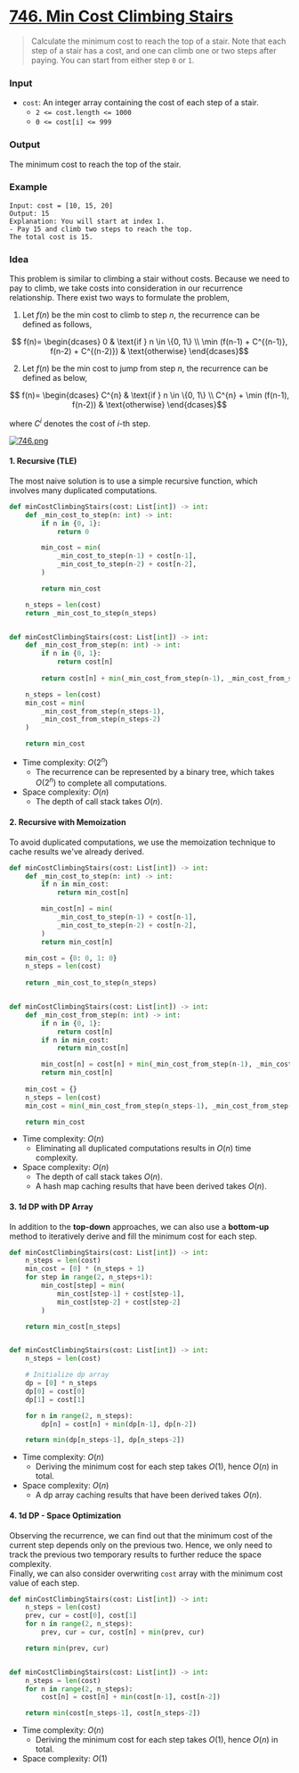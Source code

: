 # [746. Min Cost Climbing Stairs](https://leetcode.com/problems/min-cost-climbing-stairs/)
> Calculate the minimum cost to reach the top of a stair. Note that each step of a stair has a cost, and one can climb one or two steps after paying. You can start from either step `0` or `1`.
### Input
* `cost`: An integer array containing the cost of each step of a stair.
	* `2 <= cost.length <= 1000`
	* `0 <= cost[i] <= 999`
### Output
The minimum cost to reach the top of the stair.
### Example
```
Input: cost = [10, 15, 20]
Output: 15
Explanation: You will start at index 1.
- Pay 15 and climb two steps to reach the top.
The total cost is 15.
```
### Idea
This problem is similar to climbing a stair without costs. Because we need to pay to climb, we take costs into consideration in our recurrence relationship. There exist two ways to formulate the problem,
1. Let $f(n)$ be the min cost to climb to step $n$, the recurrence can be defined as follows,
```math
	f(n)= 
	\begin{dcases}
	    0                & \text{if } n \in \{0, 1\} \\
	    \min (f(n-1) + C^{(n-1)}, f(n-2) + C^{(n-2)})  & \text{otherwise}
	\end{dcases}
```
2. Let $f(n)$ be the min cost to jump from step $n$, the recurrence can be defined as below,
```math
	f(n)= 
	\begin{dcases}
	    C^{n}                & \text{if } n \in \{0, 1\} \\
	    C^{n} + \min (f(n-1), f(n-2))  & \text{otherwise}
	\end{dcases}
```
where $C^i$ denotes the cost of $i$-th step.

[![746.png](https://i.postimg.cc/m2jmtSB2/746.png)](https://postimg.cc/56HBrLXZ)
#### 1. Recursive (TLE)
The most naive solution is to use a simple recursive function, which involves many duplicated computations.
```python
def minCostClimbingStairs(cost: List[int]) -> int:
    def _min_cost_to_step(n: int) -> int:
        if n in {0, 1}:
            return 0

        min_cost = min(
            _min_cost_to_step(n-1) + cost[n-1],
            _min_cost_to_step(n-2) + cost[n-2],
        )

        return min_cost

    n_steps = len(cost)
    return _min_cost_to_step(n_steps)


def minCostClimbingStairs(cost: List[int]) -> int:
    def _min_cost_from_step(n: int) -> int:
        if n in {0, 1}:
            return cost[n]
        
        return cost[n] + min(_min_cost_from_step(n-1), _min_cost_from_step(n-2))

    n_steps = len(cost)
    min_cost = min(
        _min_cost_from_step(n_steps-1),
        _min_cost_from_step(n_steps-2)
    )

    return min_cost
```
* Time complexity: $O(2^n)$
	* The recurrence can be represented by a binary tree, which takes $O(2^n)$ to complete all computations.
* Space complexity: $O(n)$
	* The depth of call stack takes $O(n)$.
#### 2. Recursive with Memoization
To avoid duplicated computations, we use the memoization technique to cache results we've already derived.
```python
def minCostClimbingStairs(cost: List[int]) -> int:
    def _min_cost_to_step(n: int) -> int:
        if n in min_cost:
            return min_cost[n]

        min_cost[n] = min(
            _min_cost_to_step(n-1) + cost[n-1],
            _min_cost_to_step(n-2) + cost[n-2],
        )
        return min_cost[n]

    min_cost = {0: 0, 1: 0}
    n_steps = len(cost)
    
    return _min_cost_to_step(n_steps)


def minCostClimbingStairs(cost: List[int]) -> int:
    def _min_cost_from_step(n: int) -> int:
        if n in {0, 1}:
            return cost[n]
        if n in min_cost:
            return min_cost[n]

        min_cost[n] = cost[n] + min(_min_cost_from_step(n-1), _min_cost_from_step(n-2))
        return min_cost[n]
   
    min_cost = {}
    n_steps = len(cost)
    min_cost = min(_min_cost_from_step(n_steps-1), _min_cost_from_step(n_steps-2))

    return min_cost 
```
* Time complexity: $O(n)$
	* Eliminating all duplicated computations results in $O(n)$ time complexity.
* Space complexity: $O(n)$
	* The depth of call stack takes $O(n)$.
	* A hash map caching results that have been derived takes $O(n)$.
#### 3. 1d DP with DP Array
In addition to the **top-down** approaches, we can also use a **bottom-up** method to iteratively derive and fill the minimum cost for each step.
```python
def minCostClimbingStairs(cost: List[int]) -> int:
    n_steps = len(cost)
    min_cost = [0] * (n_steps + 1)
    for step in range(2, n_steps+1):
        min_cost[step] = min(
            min_cost[step-1] + cost[step-1],
            min_cost[step-2] + cost[step-2]
        )

    return min_cost[n_steps]


def minCostClimbingStairs(cost: List[int]) -> int:
    n_steps = len(cost)

    # Initialize dp array
    dp = [0] * n_steps
    dp[0] = cost[0]
    dp[1] = cost[1]

    for n in range(2, n_steps):
        dp[n] = cost[n] + min(dp[n-1], dp[n-2])

    return min(dp[n_steps-1], dp[n_steps-2])
```
* Time complexity: $O(n)$
	* Deriving the minimum cost for each step takes $O(1)$, hence $O(n)$ in total.
* Space complexity: $O(n)$
	* A dp array caching results that have been derived takes $O(n)$.
#### 4. 1d DP - Space Optimization
Observing the recurrence, we can find out that the minimum cost of the current step depends only on the previous two. Hence, we only need to track the previous two temporary results to further reduce the space complexity.<br>
Finally, we can also consider overwriting `cost` array with the minimum cost value of each step.
```python
def minCostClimbingStairs(cost: List[int]) -> int:
    n_steps = len(cost)
    prev, cur = cost[0], cost[1]
    for n in range(2, n_steps):
        prev, cur = cur, cost[n] + min(prev, cur)

    return min(prev, cur) 


def minCostClimbingStairs(cost: List[int]) -> int:
    n_steps = len(cost)
    for n in range(2, n_steps):
        cost[n] = cost[n] + min(cost[n-1], cost[n-2])

    return min(cost[n_steps-1], cost[n_steps-2])
```
* Time complexity: $O(n)$
	* Deriving the minimum cost for each step takes $O(1)$, hence $O(n)$ in total.
* Space complexity: $O(1)$